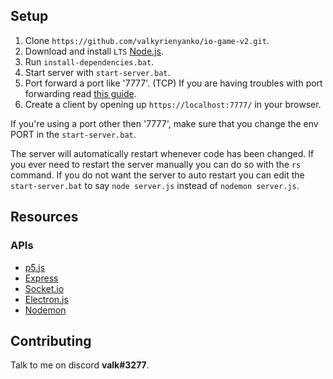## Setup

1. Clone `https://github.com/valkyrienyanko/io-game-v2.git`.
2. Download and install `LTS` [Node.js](https://nodejs.org/en/).
3. Run `install-dependencies.bat`.
4. Start server with `start-server.bat`.
5. Port forward a port like '7777'. (TCP) If you are having troubles with port forwarding read [this guide](https://www.noip.com/support/knowledgebase/general-port-forwarding-guide/).
6. Create a client by opening up `https://localhost:7777/` in your browser.

If you're using a port other then '7777', make sure that you change the env PORT in the `start-server.bat`.

The server will automatically restart whenever code has been changed. If you ever need to restart the server manually you can do so with the `rs` command. If you do not want the server to auto restart you can edit the `start-server.bat` to say `node server.js` instead of `nodemon server.js`.

## Resources

### APIs
- [p5.js](https://p5js.org/reference/)
- [Express](https://expressjs.com/en/api.html)
- [Socket.io](https://socket.io/docs/)
- [Electron.js](https://electronjs.org/docs)
- [Nodemon](https://github.com/remy/nodemon/blob/master/README.md)

## Contributing

Talk to me on discord **valk#3277**.
